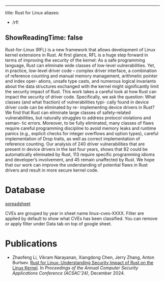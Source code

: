 
---
title: Rust for Linux
aliases:
- /rfl

ShowReadingTime: false
---

Rust-for-Linux (RFL) is a new framework that allows
development of Linux kernel extensions in Rust. At first
glance, RFL is a huge step forward in terms of improving
the security of the kernel: As a safe programming language,
Rust can eliminate wide classes of low-level vulnerabilities.
Yet, in practice, low-level driver code – complex driver
interface, a combination of reference counting and manual
memory management, arithmetic pointer and index oper-
ations, unsafe type casts, and numerous logical invariants
about the data structures exchanged with the kernel might
significantly limit the security impact of Rust.
This work takes a careful look at how Rust can impact
the security of driver code. Specifically, we ask the question:
What classes (and what fraction) of vulnerabilities typi-
cally found in device driver code can be eliminated by re-
implementing device drivers in Rust? We find that Rust can
eliminate large classes of safety-related vulnerabilities, but
naturally struggles to address protocol violations and seman-
tic errors. Moreover, to be fully eliminated, many classes
of flaws require careful programming discipline to avoid
memory leaks and runtime panics (e.g., explicit checks for
integer overflows and option types), careful implementation
of Drop traits, as well as correct implementation of reference
counting. Our analysis of 240 driver vulnerabilities that are
present in device drivers in the last four years, shows that
82 could be automatically eliminated by Rust, 113 require
specific programming idioms and developer’s involvement,
and 45 remain unaffected by Rust. We hope that our work
can improve the understanding of potential flaws in Rust
drivers and result in more secure kernel code.

# Database

[spreadsheet](https://docs.google.com/spreadsheets/d/1U1iiuwJ_JnUQYtACTi-ZmZYcFW8ow9PGIjCU5_nMhgQ/edit?usp=sharing)

CVEs are grouped by year in sheet name linux-cves-XXXX. 
Filter are applied by default to show what CVEs has been classified. 
You can remove or apply filter under Data tab on top of google sheet.

# Publications

* Zhaofeng Li, Vikram Narayanan, Xiangdong Chen, Jerry Zhang, Anton Burtsev.
[Rust for Linux: Understanding Security Impact of Rust on the Linux Kernel](./doc/2024-acsac-rfl.pdf). In 
_Proceedings of the Annual Computer Security Applications Conference (ACSAC'24)_, December 2024.
